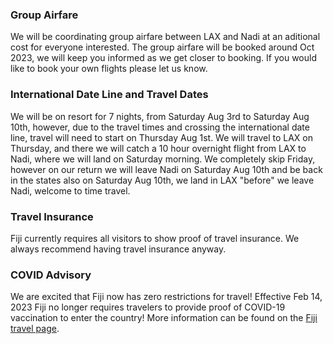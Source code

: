 ### Group Airfare

We will be coordinating group airfare between LAX and Nadi at an aditional cost for everyone interested. The group airfare will be booked around Oct 2023, we will keep you informed as we get closer to booking. If you would like to book your own flights please let us know.

### International Date Line and Travel Dates

We will be on resort for 7 nights, from Saturday Aug 3rd to Saturday Aug 10th, however, due to the travel times and crossing the international date line, travel will need to start on Thursday Aug 1st. We will travel to LAX on Thursday, and there we will catch a 10 hour overnight flight from LAX to Nadi, where we will land on Saturday morning. We completely skip Friday, however on our return we will leave Nadi on Saturday Aug 10th and be back in the states also on Saturday Aug 10th, we land in LAX "before" we leave Nadi, welcome to time travel. 


### Travel Insurance

Fiji currently requires all visitors to show proof of travel insurance. We always recommend having travel insurance anyway.

### COVID Advisory

We are excited that Fiji now has zero restrictions for travel! Effective Feb 14, 2023 Fiji no longer requires travelers to provide proof of COVID-19 vaccination to enter the country! More information can be found on the [Fiji travel page](https://www.fiji.travel/covid-19/travelling-to-fiji).